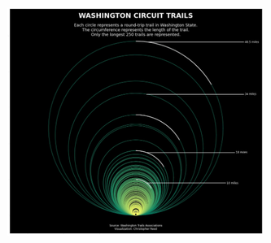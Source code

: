 ![week_48](https://github.com/christopher-reed/tidytuesday/blob/master/2020/week_48/washington_trails.jpg)
